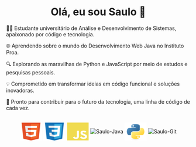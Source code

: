 <h1 align="center">Olá, eu sou Saulo 👋</h1>

👨‍💻 Estudante universitário de Análise e Desenvolvimento de Sistemas, apaixonado por código e tecnologia.

🌐 Aprendendo sobre o mundo do Desenvolvimento Web Java no Instituto Proa.

🔍 Explorando as maravilhas de Python e JavaScript por meio de estudos e pesquisas pessoais.

💡 Comprometido em transformar ideias em código funcional e soluções inovadoras.

🚀 Pronto para contribuir para o futuro da tecnologia, uma linha de código de cada vez.

<div align="center">
   <div style="display: inline_block"><br>
   <img align="center" alt="Saulo-HTML" height="50" width="60" src="https://raw.githubusercontent.com/devicons/devicon/master/icons/html5/html5-original.svg">
  <img align="center" alt="Saulo-CSS" height="50" width="60" src="https://raw.githubusercontent.com/devicons/devicon/master/icons/css3/css3-original.svg">
  <img align="center" alt="Saulo-Js" height="50" width="60" src="https://raw.githubusercontent.com/devicons/devicon/master/icons/javascript/javascript-plain.svg">
<img align="center" alt="Saulo-Java" height="50" width="60" src="https://cdn.jsdelivr.net/gh/devicons/devicon/icons/java/java-original.svg">
  <img align="center" alt="Saulo-Python" height="50" width="60" src="https://raw.githubusercontent.com/devicons/devicon/master/icons/python/python-original.svg">
   <img align="center" alt="Saulo-Git" height="50" width="60" src="https://cdn.jsdelivr.net/gh/devicons/devicon/icons/git/git-original.svg">
  </div>
</div>


